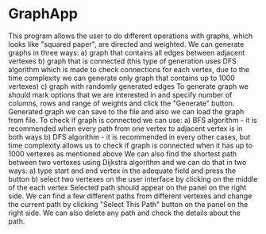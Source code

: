 # GraphApp
This program allows the user to do different operations with graphs, which looks like "squared paper", are directed and weighted. We can generate graphs in three ways:
a) graph that contains all edges between adjacent vertexes
b) graph that is connected (this type of generation uses DFS algorithm which is made to check connections for each vertex, due to the time complexity we can generate only graph that contains up to 1000 vertexes)
c) graph with randomly generated edges
To generate graph we should mark options that we are interested in and specify number of columns, rows and range of weights and click the "Generate" button.
Generated graph we can save to the file and also we can load the graph from file.
To check if graph is connected we can use:
a) BFS algorithm - it is recommended when every path from one vertex to adjacent vertex is in both ways
b) DFS algorithm - it is recommended in every other cases, but time complexity allows us to check if graph is connected when it has up to 1000 vertexes as mentioned above
We can also find the shortest path between two vertexes using Dijkstra algorithm and we can do that in two ways:
a) type start and end vertex in the adequate field and press the button
b) select two vertexes on the user interface by clicking on the middle of the each vertex
Selected path should appear on the panel on the right side. We can find a few different paths from different vertexes and change the current path by clicking "Select This Path" button on the panel on the right side. We can also delete any path and check the details about the path.

